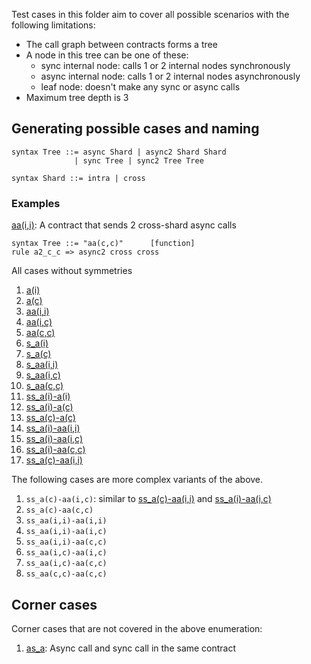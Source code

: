 
Test cases in this folder aim to cover all possible scenarios with the following limitations:

* The call graph between contracts forms a tree
* A node in this tree can be one of these:
  * sync internal node: calls 1 or 2 internal nodes synchronously
  * async internal node: calls 1 or 2 internal nodes asynchronously
  * leaf node: doesn't make any sync or async calls
* Maximum tree depth is 3

## Generating possible cases and naming 

```k
syntax Tree ::= async Shard | async2 Shard Shard 
              | sync Tree | sync2 Tree Tree

syntax Shard ::= intra | cross
```

### Examples

[aa(i,i)](aa(i,i).md): A contract that sends 2 cross-shard async calls

```k
syntax Tree ::= "aa(c,c)"      [function]
rule a2_c_c => async2 cross cross
```

All cases without symmetries

1. [a(i)](a(i).md)
2. [a(c)](a(c).md)
3. [aa(i,i)](aa(i,i).md)
4. [aa(i,c)](aa(i,c).md)
5. [aa(c,c)](aa(c,c).md)
6. [s_a(i)](s_a(i).md)
7. [s_a(c)](s_a(c).md)
8. [s_aa(i,i)](s_aa(i,i).md)
9. [s_aa(i,c)](s_aa(i,c).md)
10. [s_aa(c,c)](s_aa(c,c).md)
11. [ss_a(i)-a(i)](ss_a(i)-a(i).md)
12. [ss_a(i)-a(c)](ss_a(i)-a(c).md)
13. [ss_a(c)-a(c)](ss_a(c)-a(c).md)
14. [ss_a(i)-aa(i,i)](ss_a(i)-aa(i,i).md)
15. [ss_a(i)-aa(i,c)](ss_a(i)-aa(i,c).md)
16. [ss_a(i)-aa(c,c)](ss_a(i)-aa(c,c).md)
17. [ss_a(c)-aa(i,i)](ss_a(c)-aa(i,i).md)

The following cases are more complex variants of the above.

1. `ss_a(c)-aa(i,c)`: similar to [ss_a(c)-aa(i,i)](ss_a(c)-aa(i,i).md) and [ss_a(i)-aa(i,c)](ss_a(i)-aa(i,c).md)  
2. `ss_a(c)-aa(c,c)`
3. `ss_aa(i,i)-aa(i,i)`
4. `ss_aa(i,i)-aa(i,c)`
5. `ss_aa(i,i)-aa(c,c)`
6. `ss_aa(i,c)-aa(i,c)`
7. `ss_aa(i,c)-aa(c,c)`
8. `ss_aa(c,c)-aa(c,c)`

## Corner cases

Corner cases that are not covered in the above enumeration:

1. [as_a](as_a.md): Async call and sync call in the same contract